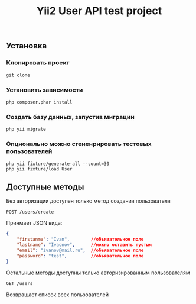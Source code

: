<p align="center">
    <h1 align="center">Yii2 User API test project</h1>
    <br>
</p>


Установка
------------

### Клонировать проект

~~~
git clone
~~~

### Установить зависимости

~~~
php composer.phar install 
~~~

### Создать  базу данных, запустив миграции

~~~
php yii migrate
~~~

### Опционально можно сгененрировать тестовых пользователей

~~~
php yii fixture/generate-all --count=30
php yii fixture/load User
~~~


## Доступные методы

Без авторизации доступен только метод создания пользователя

~~~
POST /users/create
~~~
Принмает JSON вида:

```JSON
{
    "firstanme": "Ivan",        //объязательное поле
    "lastname": "Ivaonov",      //можно оставить пустым
    "email": "ivanov@mail.ru",  //объязательное поле
    "password": "test",         //объязательное поле
}
```
Остальные методы доступны только авторизированным пользователям

~~~
GET /users
~~~
Возвращает список всех пользователей